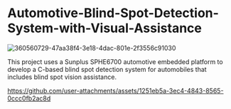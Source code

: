 # Automotive-Blind-Spot-Detection-System-with-Visual-Assistance
![360560729-47aa38f4-3e18-4dac-801e-2f3556c91030](https://github.com/user-attachments/assets/cb43d001-668a-4007-94ee-48b5eb8e0bac)

This project uses a Sunplus SPHE6700 automotive embedded platform to develop a C-based blind spot detection system for automobiles that includes blind spot vision assistance.


https://github.com/user-attachments/assets/1251eb5a-3ec4-4843-8565-0ccc0fb2ac8d


